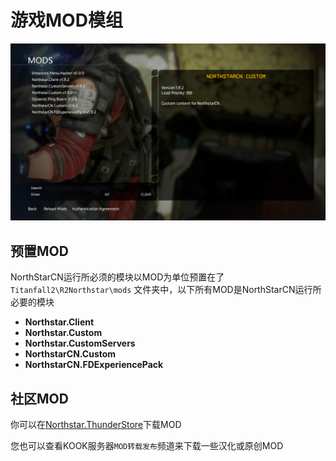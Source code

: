 # 游戏MOD模组

![NorthStarCN Mods](../assets/mods.png)

## 预置MOD

NorthStarCN运行所必须的模块以MOD为单位预置在了`Titanfall2\R2Northstar\mods` 文件夹中，以下所有MOD是NorthStarCN运行所必要的模块

- **Northstar.Client**
- **Northstar.Custom**
- **Northstar.CustomServers**
- **NorthstarCN.Custom**
- **NorthstarCN.FDExperiencePack**

## 社区MOD

你可以在[Northstar.ThunderStore](https://northstar.thunderstore.io/)下载MOD

您也可以查看KOOK服务器`MOD转载发布`频道来下载一些汉化或原创MOD
